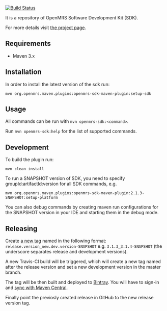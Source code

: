 [![Build Status](https://travis-ci.org/openmrs/openmrs-sdk.svg?branch=master)](https://travis-ci.org/openmrs/openmrs-sdk)

It is a repository of OpenMRS Software Development Kit (SDK).

For more details visit [the project page](https://wiki.openmrs.org/display/docs/OpenMRS+SDK).

## Requirements
 * Maven 3.x
 
## Installation
In order to install the latest version of the sdk run: <br/>

`mvn org.openmrs.maven.plugins:openmrs-sdk-maven-plugin:setup-sdk`

## Usage
All commands can be run with `mvn openmrs-sdk:<command>`.

Run `mvn openmrs-sdk:help` for the list of supported commands.

## Development

To build the plugin run:

`mvn clean install`

To run a SNAPSHOT version of SDK, you need to specify groupId:artifactId:version for all SDK commands, e.g.

`mvn org.openmrs.maven.plugins:openmrs-sdk-maven-plugin:2.1.3-SNAPSHOT:setup-platform`

You can also debug commands by creating maven run configurations for the SNAPSHOT version in your IDE and starting them in the debug mode.

## Releasing

Create [a new tag](https://github.com/openmrs/openmrs-sdk/releases) named in the following format: `release.version_new.dev.version-SNAPSHOT` e.g. `3.1.3_3.1.4-SNAPSHOT` (the underscore separates release and development versions).

A new Travis-CI build will be triggered, which will create a new tag named after the release version and set a new development version in the master branch. 

The tag will be then built and deployed to [Bintray](https://bintray.com/openmrs/maven/openmrs-sdk). You will have to sign-in and [sync with Maven Central](https://bintray.com/openmrs/maven/openmrs-sdk#central). 

Finally point the previosly created release in GitHub to the new release version tag.
